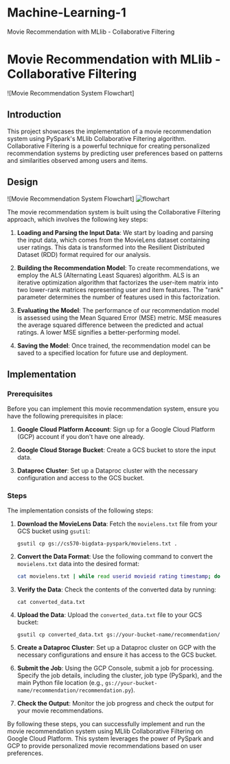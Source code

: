 # Machine-Learning-1
Movie Recommendation with MLlib - Collaborative Filtering

# Movie Recommendation with MLlib - Collaborative Filtering

![Movie Recommendation System Flowchart]



## Introduction

This project showcases the implementation of a movie recommendation system using PySpark's MLlib Collaborative Filtering algorithm. Collaborative Filtering is a powerful technique for creating personalized recommendation systems by predicting user preferences based on patterns and similarities observed among users and items.

## Design

![Movie Recommendation System Flowchart]
![flowchart](https://github.com/franketang/Machine-Learning-1/assets/29631514/fdd58178-e067-411f-8196-da4686e5709f)

The movie recommendation system is built using the Collaborative Filtering approach, which involves the following key steps:

1. **Loading and Parsing the Input Data**: We start by loading and parsing the input data, which comes from the MovieLens dataset containing user ratings. This data is transformed into the Resilient Distributed Dataset (RDD) format required for our analysis.

2. **Building the Recommendation Model**: To create recommendations, we employ the ALS (Alternating Least Squares) algorithm. ALS is an iterative optimization algorithm that factorizes the user-item matrix into two lower-rank matrices representing user and item features. The "rank" parameter determines the number of features used in this factorization.

3. **Evaluating the Model**: The performance of our recommendation model is assessed using the Mean Squared Error (MSE) metric. MSE measures the average squared difference between the predicted and actual ratings. A lower MSE signifies a better-performing model.

4. **Saving the Model**: Once trained, the recommendation model can be saved to a specified location for future use and deployment.

## Implementation

### Prerequisites

Before you can implement this movie recommendation system, ensure you have the following prerequisites in place:

1. **Google Cloud Platform Account**: Sign up for a Google Cloud Platform (GCP) account if you don't have one already.

2. **Google Cloud Storage Bucket**: Create a GCS bucket to store the input data.

3. **Dataproc Cluster**: Set up a Dataproc cluster with the necessary configuration and access to the GCS bucket.

### Steps

The implementation consists of the following steps:

1. **Download the MovieLens Data**: Fetch the `movielens.txt` file from your GCS bucket using `gsutil`:

   ```
   gsutil cp gs://cs570-bigdata-pyspark/movielens.txt .
   ```

2. **Convert the Data Format**: Use the following command to convert the `movielens.txt` data into the desired format:

   ```bash
   cat movielens.txt | while read userid movieid rating timestamp; do echo "${userid},${movieid},${rating}"; done > converted_data.txt
   ```

3. **Verify the Data**: Check the contents of the converted data by running:

   ```
   cat converted_data.txt
   ```

4. **Upload the Data**: Upload the `converted_data.txt` file to your GCS bucket:

   ```
   gsutil cp converted_data.txt gs://your-bucket-name/recommendation/
   ```

5. **Create a Dataproc Cluster**: Set up a Dataproc cluster on GCP with the necessary configurations and ensure it has access to the GCS bucket.

6. **Submit the Job**: Using the GCP Console, submit a job for processing. Specify the job details, including the cluster, job type (PySpark), and the main Python file location (e.g., `gs://your-bucket-name/recommendation/recommendation.py`).

7. **Check the Output**: Monitor the job progress and check the output for your movie recommendations.

By following these steps, you can successfully implement and run the movie recommendation system using MLlib Collaborative Filtering on Google Cloud Platform. This system leverages the power of PySpark and GCP to provide personalized movie recommendations based on user preferences.

